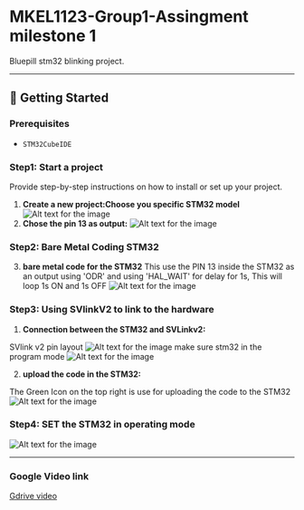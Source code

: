 # MKEL1123-Group1-Assingment milestone 1


Bluepill stm32 blinking project.

---

## 🚀 Getting Started

### Prerequisites

* `STM32CubeIDE`

### Step1: Start a project

Provide step-by-step instructions on how to install or set up your project.

1.  **Create a new project:Choose you specific STM32 model**
   ![Alt text for the image](https://github.com/hakimizamzuri01/MKEL1123-Group-Assingment/blob/main/c1.png?raw=true)
2.  **Chose the pin 13 as output:**
   ![Alt text for the image](https://github.com/hakimizamzuri01/MKEL1123-Group-Assingment/blob/main/c2.png?raw=true)
### Step2: Bare Metal Coding STM32

3.  **bare metal code for the STM32**
   This use the PIN 13 inside the STM32 as an output using 'ODR' and using 'HAL_WAIT' for delay for 1s, This will loop 1s ON and 1s OFF
   ![Alt text for the image](https://github.com/hakimizamzuri01/MKEL1123-Group-Assingment/blob/main/c3.png?raw=true)
### Step3: Using SVlinkV2 to link to the hardware

1.  **Connection between the STM32 and SVLinkv2:**

  SVlink v2 pin layout
![Alt text for the image](https://github.com/hakimizamzuri01/MKEL1123-Group-Assingment/blob/main/q1.jpg?raw=true)
 make sure stm32 in the program mode
![Alt text for the image](https://github.com/hakimizamzuri01/MKEL1123-Group-Assingment/blob/main/q2.jpg?raw=true)  
   
2.  **upload the code in the STM32:**

The Green Icon on the top right is use for uploading the code to the STM32
![Alt text for the image](https://github.com/hakimizamzuri01/MKEL1123-Group-Assingment/blob/main/q4.png?raw=true)


### Step4: SET the STM32 in operating mode
![Alt text for the image](https://github.com/hakimizamzuri01/MKEL1123-Group-Assingment/blob/main/q3.jpg?raw=true)

---

### Google Video link
[Gdrive video](https://drive.google.com/file/d/1-Td6JxVvGqeYaTiAVWJ-KXsWRnB_5VQO/view?usp=drivesdk)

